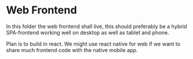 # Web Frontend
In this folder the web frontend shall live, this should preferably be a hybrid
SPA-frontend working well on desktop as well as tablet and phone.

Plan is to build in react. We might use react native for web if we want to
share much frontend code with the native mobile app.
